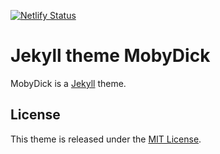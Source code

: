 [![Netlify Status](https://api.netlify.com/api/v1/badges/0248a673-b24b-4b2a-9dc7-815f7e9c22d3/deploy-status)](https://app.netlify.com/sites/kikuzukikai/deploys)

# Jekyll theme MobyDick
MobyDick is a [Jekyll](https://github.com/jekyll/jekyll) theme.

## License
This theme is released under the [MIT License](https://github.com/kikuzukikai/jekyll-theme-mobydick/blob/master/LICENSE).
